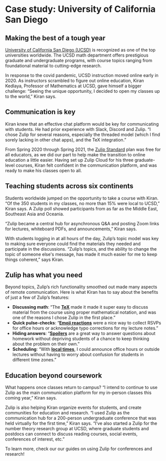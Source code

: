 # Case study: University of California San Diego

## Making the best of a tough year

[University of California San Diego
(UCSD)](https://ucsd.edu/about/index.html) is recognized as one of the
top universities worldwide. The UCSD math department offers
prestigious graduate and undergraduate programs, with course topics
ranging from foundational material to cutting-edge research.

In response to the covid pandemic, UCSD instruction moved online early
in 2020. As instructors scrambled to figure out online education,
Kiran Kedlaya, Professor of Mathematics at UCSD, gave himself a bigger
challenge: “Seeing the unique opportunity, I decided to open my
classes up to the world,” Kiran says.


## Communication is key

Kiran knew that an effective chat platform would be key for
communicating with students. He had prior experience with Slack,
Discord and Zulip.  “I chose Zulip for several reasons, especially the
threaded model (which I find sorely lacking in other chat apps), and
the TeX integration.”

From Spring 2020 through Spring 2021, the [Zulip
Standard](https://zulip.com/plans/) plan was free for all educators,
as we did our part to help make the transition to online education a
little easier. Having set up Zulip Cloud for his three graduate-level
courses, Kiran felt confident in the communication platform, and was
ready to make his classes open to all.


## Teaching students across six continents

Students worldwide jumped on the opportunity to take a course with
Kiran. “Of the 350 students in my classes, no more than 15% were local
to UCSD,” Kiran says. A Zulip poll showed participants from as far as
the Middle East, Southeast Asia and Oceania.

“Zulip became a central hub for asynchronous Q&A and posting Zoom
links for lectures, whiteboard PDFs, and announcements,” Kiran says.

With students logging in at all hours of the day, Zulip’s topic model
was key to making sure everyone could find the materials they needed
and participate in the discussions. “Zulip’s topics, and the ability
to change the topic of someone else's message, has made it much easier
for me to keep things coherent,” says Kiran.


## Zulip has what you need

Beyond topics, Zulip’s rich functionality smoothed out made many
aspects of remote communication. Here is what Kiran has to say about
the benefits of just a few of Zulip’s features:


- **Discussing math**: “The
  [**TeX**](https://zulip.com/help/format-your-message-using-markdown#latex)
  made it made it super easy to discuss material from the course using
  proper mathematical notation, and was one of the reasons I chose
  Zulip in the first place.”
- **Quick pulse-checks**: “[**Emoji
  reactions**](https://zulip.com/help/emoji-reactions) were a nice way
  to collect RSVPs for office hours or acknowledge typo corrections
  for my lecture notes.”
- **Hiding answers**:
  “[**Spoilers**](https://zulip.com/help/format-your-message-using-markdown#spoilers)
  are a great way to answer questions about homework without depriving
  students of a chance to keep thinking about the problem on their
  own.”
- **Scheduling**: “With [**local
  times**](https://zulip.com/help/format-your-message-using-markdown#mention-a-time),
  I could announce office hours or outside lectures without having to
  worry about confusion for students in different time zones.”


## Education beyond coursework

What happens once classes return to campus? “I intend to continue to
use Zulip as the main communication platform for my in-person classes
this coming year,” Kiran says.

Zulip is also helping Kiran organize events for students, and create
communities for education and research. “I used Zulip as the
communication hub for a 200-person undergraduate conference that was
held virtually for the first time,” Kiran says. “I’ve also started a
Zulip for the number theory research group at UCSD, where graduate
students and postdocs can connect to discuss reading courses, social
events, conferences of interest, etc.”

To learn more, check our our guides on using Zulip for conferences and
research!
